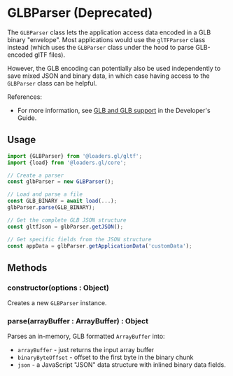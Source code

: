 # GLBParser (Deprecated)

The `GLBParser` class lets the application access data encoded in a GLB binary "envelope". Most applications would use the `glTFParser` class instead (which uses the `GLBParser` class under the hood to parse GLB-encoded glTF files).

However, the GLB encoding can potentially also be used independently to save mixed JSON and binary data, in which case having access to the `GLBParser` class can be helpful.

References:

- For more information, see [GLB and GLB support](docs/) in the Developer's Guide.

## Usage

```js
import {GLBParser} from '@loaders.gl/gltf';
import {load} from '@loaders.gl/core';

// Create a parser
const glbParser = new GLBParser();

// Load and parse a file
const GLB_BINARY = await load(...);
glbParser.parse(GLB_BINARY);

// Get the complete GLB JSON structure
const gltfJson = glbParser.getJSON();

// Get specific fields from the JSON structure
const appData = glbParser.getApplicationData('customData');
```

## Methods

### constructor(options : Object)

Creates a new `GLBParser` instance.

### parse(arrayBuffer : ArrayBuffer) : Object

Parses an in-memory, GLB formatted `ArrayBuffer` into:

- `arrayBuffer` - just returns the input array buffer
- `binaryByteOffset` - offset to the first byte in the binary chunk
- `json` - a JavaScript "JSON" data structure with inlined binary data fields.
